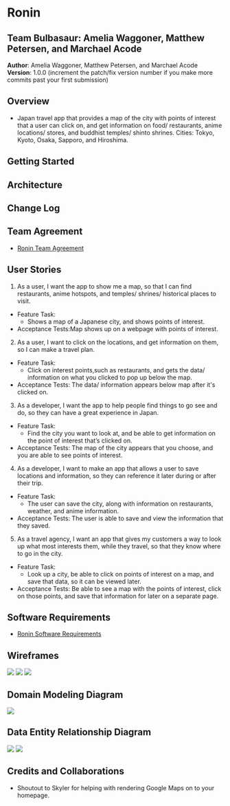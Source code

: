 # Ronin

## Team Bulbasaur: Amelia Waggoner, Matthew Petersen, and Marchael Acode

**Author**: Amelia Waggoner, Matthew Petersen, and Marchael Acode
**Version**: 1.0.0 (increment the patch/fix version number if you make more commits past your first submission)

## Overview

- Japan travel app that provides a map of the city with points of interest that a user can click on, and get information on food/ restaurants, anime locations/ stores, and buddhist temples/ shinto shrines. Cities: Tokyo, Kyoto, Osaka, Sapporo, and Hiroshima.

## Getting Started

<!-- What are the steps that a user must take in order to build this app on their own machine and get it running? -->

## Architecture

<!-- Provide a detailed description of the application design. What technologies (languages, libraries, etc) you're using, and any other relevant design information. -->

## Change Log

<!-- Use this area to document the iterative changes made to your application as each feature is successfully implemented. Use time stamps. Here's an examples:

01-01-2001 4:59pm - Application now has a fully-functional express server, with GET and POST routes for the book resource.-->

## Team Agreement

- [Ronin Team Agreement](https://docs.google.com/document/d/1cLYBMj_HbY7EV1TanZk2TsAMRs2BtXlf7VvJZbaeyOU/edit?usp=sharing)

## User Stories

1. As a user, I want the app to show me a map, so that I can find restaurants, anime hotspots, and temples/ shrines/ historical places to visit.
  - Feature Task:
    - Shows a map of a Japanese city, and shows points of interest.
  - Acceptance Tests:Map shows up on a webpage with points of interest.
2. As a user, I want to click on the locations, and get information on them, so I can make a travel plan.
  - Feature Task:
    - Click on interest points,such as restaurants, and gets the data/ information on what you clicked to pop up below the map.
  - Acceptance Tests: The data/ information appears below map after it's clicked on.
3. As a developer, I want the app to help people find things to go see and do, so they can have a great experience in Japan.
  - Feature Task:
    - Find the city you want to look at, and be able to get information on the point of interest that’s clicked on.
  - Acceptance Tests: The map of the city appears that you choose, and you are able to see points of interest.
4. As a developer, I want to make an app that allows a user to save locations and information, so they can reference it later during or after their trip.
  - Feature Task:
    - The user can save the city, along with information on restaurants, weather, and anime information.
  - Acceptance Tests: The user is able to save and view the information that they saved.
5. As a travel agency, I want an app that gives my customers a way to look up what most interests them, while they travel, so that they know where to go in the city.
  - Feature Task:
    - Look up a city, be able to click on points of interest on a map, and save that data, so it can be viewed later.
  - Acceptance Tests: Be able to see a map with the points of interest, click on those points, and save that information for later on a separate page.

## Software Requirements

- [Ronin Software Requirements](https://docs.google.com/document/d/1L4k0TuM-_SDBirR4NTd4fPVxbBrloRrbSZw6BaF9umc/edit?usp=sharing)

## Wireframes

<img src='img/wireframe-about-us-page.PNG'>
<img src='img/Wireframe-collection-page.PNG'>
<img src='img/wireframe-home-page.PNG'>

## Domain Modeling Diagram

<img src='img/domain-model.PNG'>

## Data Entity Relationship Diagram

<img src='img/wwrc.PNG'>
<img src='img/dataEntityDiagramRonin.png'>

## Credits and Collaborations

- Shoutout to Skyler for helping with rendering Google Maps on to your homepage.
